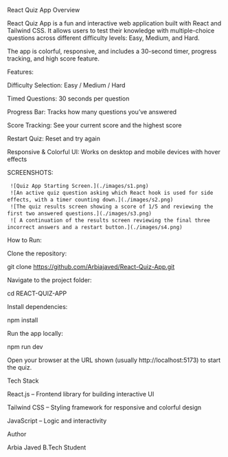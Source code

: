  
React Quiz App
Overview

React Quiz App is a fun and interactive web application built with React and Tailwind CSS. It allows users to test their knowledge with multiple-choice questions across different difficulty levels: Easy, Medium, and Hard.

The app is colorful, responsive, and includes a 30-second timer, progress tracking, and high score feature.

Features:

Difficulty Selection: Easy / Medium / Hard

Timed Questions: 30 seconds per question

Progress Bar: Tracks how many questions you’ve answered

Score Tracking: See your current score and the highest score

Restart Quiz: Reset and try again

Responsive & Colorful UI: Works on desktop and mobile devices with hover effects

SCREENSHOTS:
      

     ![Quiz App Starting Screen.](./images/s1.png)
     ![An active quiz question asking which React hook is used for side effects, with a timer counting down.](./images/s2.png)
     ![The quiz results screen showing a score of 1/5 and reviewing the first two answered questions.](./images/s3.png)
     ![ A continuation of the results screen reviewing the final three incorrect answers and a restart button.](./images/s4.png)


How to Run:

Clone the repository:

git clone https://github.com/Arbiajaved/React-Quiz-App.git


Navigate to the project folder:

cd REACT-QUIZ-APP


Install dependencies:

npm install


Run the app locally:

npm run dev


Open your browser at the URL shown (usually http://localhost:5173) to start the quiz.

Tech Stack

React.js – Frontend library for building interactive UI

Tailwind CSS – Styling framework for responsive and colorful design

JavaScript – Logic and interactivity

Author

Arbia Javed
B.Tech Student


